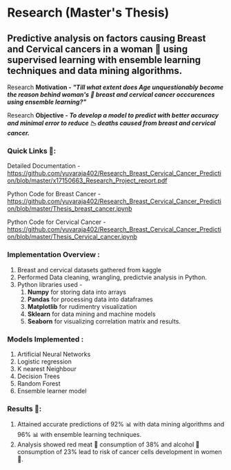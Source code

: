 # Research (Master's Thesis)
## Predictive analysis on factors causing Breast and Cervical cancers in a woman :woman: using supervised learning with ensemble learning techniques and data mining algorithms.

Research <b>Motivation - <i>"Till what extent does Age unquestionably become the reason behind woman's :woman: breast and cervical cancer occcurences using ensemble learning?"</b></i>

Research <b>Objective - <i>To develop a model to predict with better accuracy and minimal error to reduce :chart_with_downwards_trend: deaths caused from breast and cervical cancer.</i></b>

### Quick Links :link::

Detailed Documentation - https://github.com/yuvaraja402/Research_Breast_Cervical_Cancer_Prediction/blob/master/x17150663_Research_Project_report.pdf

Python Code for Breast Cancer - https://github.com/yuvaraja402/Research_Breast_Cervical_Cancer_Prediction/blob/master/Thesis_breast_cancer.ipynb

Python Code for Cervical Cancer - https://github.com/yuvaraja402/Research_Breast_Cervical_Cancer_Prediction/blob/master/Thesis_Cervical_cancer.ipynb

### Implementation Overview : 
  1. Breast and cervical datasets gathered from kaggle 
  2. Performed Data cleaning, wrangling, predictvie analysis in Python.
  3. Python libraries used - 
      1. <b>Numpy</b> for storing data into arrays
      2. <b>Pandas</b> for processing data into dataframes
      3. <b>Matplotlib</b> for rudimentry visualization
      4. <b>Sklearn</b> for data mining and machine models
      5. <b>Seaborn</b> for visualizing correlation matrix and results.
  
### Models Implemented :
  1. Artificial Neural Networks  
  2. Logistic regression
  3. K nearest Neighbour
  4. Decision Trees
  5. Random Forest
  6. Ensemble learner model

### Results :tada::
  1. Attained accurate predictions of 92% :bar_chart: with data mining algorithms and 96% :bar_chart: with ensemble learning techniques.
  2. Analysis showed red meat :meat_on_bone: consumption of 38% and alcohol :beer: consumption of 23% lead to risk of cancer cells development in women :woman:.
